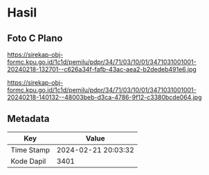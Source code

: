 # Hasil

## Foto C Plano

https://sirekap-obj-formc.kpu.go.id/1c1d/pemilu/pdpr/34/71/03/10/01/3471031001001-20240218-132701--c626a34f-fafb-43ac-aea2-b2dedeb491e6.jpg

https://sirekap-obj-formc.kpu.go.id/1c1d/pemilu/pdpr/34/71/03/10/01/3471031001001-20240218-140132--48003beb-d3ca-4786-9f12-c3380bcde064.jpg


## Metadata

| Key        | Value               |
| ---------- | ------------------- |
| Time Stamp | 2024-02-21 20:03:32 |
| Kode Dapil | 3401                |



